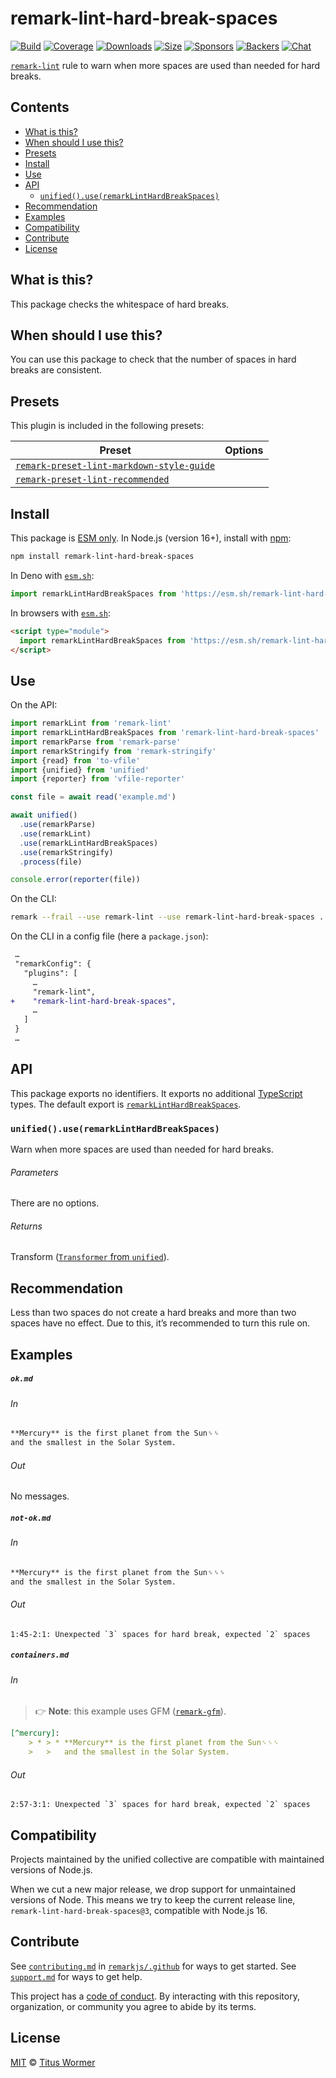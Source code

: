 <!--This file is generated-->

# remark-lint-hard-break-spaces

[![Build][badge-build-image]][badge-build-url]
[![Coverage][badge-coverage-image]][badge-coverage-url]
[![Downloads][badge-downloads-image]][badge-downloads-url]
[![Size][badge-size-image]][badge-size-url]
[![Sponsors][badge-funding-sponsors-image]][badge-funding-url]
[![Backers][badge-funding-backers-image]][badge-funding-url]
[![Chat][badge-chat-image]][badge-chat-url]

[`remark-lint`][github-remark-lint] rule to warn when more spaces are used than needed
for hard breaks.

## Contents

* [What is this?](#what-is-this)
* [When should I use this?](#when-should-i-use-this)
* [Presets](#presets)
* [Install](#install)
* [Use](#use)
* [API](#api)
  * [`unified().use(remarkLintHardBreakSpaces)`](#unifieduseremarklinthardbreakspaces)
* [Recommendation](#recommendation)
* [Examples](#examples)
* [Compatibility](#compatibility)
* [Contribute](#contribute)
* [License](#license)

## What is this?

This package checks the whitespace of hard breaks.

## When should I use this?

You can use this package to check that the number of spaces in hard breaks
are consistent.

## Presets

This plugin is included in the following presets:

| Preset | Options |
| - | - |
| [`remark-preset-lint-markdown-style-guide`](https://github.com/remarkjs/remark-lint/tree/main/packages/remark-preset-lint-markdown-style-guide) | |
| [`remark-preset-lint-recommended`](https://github.com/remarkjs/remark-lint/tree/main/packages/remark-preset-lint-recommended) | |

## Install

This package is [ESM only][github-gist-esm].
In Node.js (version 16+),
install with [npm][npm-install]:

```sh
npm install remark-lint-hard-break-spaces
```

In Deno with [`esm.sh`][esm-sh]:

```js
import remarkLintHardBreakSpaces from 'https://esm.sh/remark-lint-hard-break-spaces@3'
```

In browsers with [`esm.sh`][esm-sh]:

```html
<script type="module">
  import remarkLintHardBreakSpaces from 'https://esm.sh/remark-lint-hard-break-spaces@3?bundle'
</script>
```

## Use

On the API:

```js
import remarkLint from 'remark-lint'
import remarkLintHardBreakSpaces from 'remark-lint-hard-break-spaces'
import remarkParse from 'remark-parse'
import remarkStringify from 'remark-stringify'
import {read} from 'to-vfile'
import {unified} from 'unified'
import {reporter} from 'vfile-reporter'

const file = await read('example.md')

await unified()
  .use(remarkParse)
  .use(remarkLint)
  .use(remarkLintHardBreakSpaces)
  .use(remarkStringify)
  .process(file)

console.error(reporter(file))
```

On the CLI:

```sh
remark --frail --use remark-lint --use remark-lint-hard-break-spaces .
```

On the CLI in a config file (here a `package.json`):

```diff
 …
 "remarkConfig": {
   "plugins": [
     …
     "remark-lint",
+    "remark-lint-hard-break-spaces",
     …
   ]
 }
 …
```

## API

This package exports no identifiers.
It exports no additional [TypeScript][typescript] types.
The default export is
[`remarkLintHardBreakSpaces`][api-remark-lint-hard-break-spaces].

### `unified().use(remarkLintHardBreakSpaces)`

Warn when more spaces are used than needed for hard breaks.

###### Parameters

There are no options.

###### Returns

Transform ([`Transformer` from `unified`][github-unified-transformer]).

## Recommendation

Less than two spaces do not create a hard breaks and more than two spaces
have no effect.
Due to this, it’s recommended to turn this rule on.

## Examples

##### `ok.md`

###### In

```markdown
**Mercury** is the first planet from the Sun␠␠
and the smallest in the Solar System.
```

###### Out

No messages.

##### `not-ok.md`

###### In

```markdown
**Mercury** is the first planet from the Sun␠␠␠
and the smallest in the Solar System.
```

###### Out

```text
1:45-2:1: Unexpected `3` spaces for hard break, expected `2` spaces
```

##### `containers.md`

###### In

> 👉 **Note**: this example uses
> GFM ([`remark-gfm`][github-remark-gfm]).

```markdown
[^mercury]:
    > * > * **Mercury** is the first planet from the Sun␠␠␠
    >   >   and the smallest in the Solar System.
```

###### Out

```text
2:57-3:1: Unexpected `3` spaces for hard break, expected `2` spaces
```

## Compatibility

Projects maintained by the unified collective are compatible with maintained
versions of Node.js.

When we cut a new major release, we drop support for unmaintained versions of
Node.
This means we try to keep the current release line,
`remark-lint-hard-break-spaces@3`,
compatible with Node.js 16.

## Contribute

See [`contributing.md`][github-dotfiles-contributing] in [`remarkjs/.github`][github-dotfiles-health] for ways
to get started.
See [`support.md`][github-dotfiles-support] for ways to get help.

This project has a [code of conduct][github-dotfiles-coc].
By interacting with this repository, organization, or community you agree to
abide by its terms.

## License

[MIT][file-license] © [Titus Wormer][author]

[api-remark-lint-hard-break-spaces]: #unifieduseremarklinthardbreakspaces

[author]: https://wooorm.com

[badge-build-image]: https://github.com/remarkjs/remark-lint/workflows/main/badge.svg

[badge-build-url]: https://github.com/remarkjs/remark-lint/actions

[badge-chat-image]: https://img.shields.io/badge/chat-discussions-success.svg

[badge-chat-url]: https://github.com/remarkjs/remark/discussions

[badge-coverage-image]: https://img.shields.io/codecov/c/github/remarkjs/remark-lint.svg

[badge-coverage-url]: https://codecov.io/github/remarkjs/remark-lint

[badge-downloads-image]: https://img.shields.io/npm/dm/remark-lint-hard-break-spaces.svg

[badge-downloads-url]: https://www.npmjs.com/package/remark-lint-hard-break-spaces

[badge-funding-backers-image]: https://opencollective.com/unified/backers/badge.svg

[badge-funding-sponsors-image]: https://opencollective.com/unified/sponsors/badge.svg

[badge-funding-url]: https://opencollective.com/unified

[badge-size-image]: https://img.shields.io/bundlejs/size/remark-lint-hard-break-spaces

[badge-size-url]: https://bundlejs.com/?q=remark-lint-hard-break-spaces

[esm-sh]: https://esm.sh

[file-license]: https://github.com/remarkjs/remark-lint/blob/main/license

[github-dotfiles-coc]: https://github.com/remarkjs/.github/blob/main/code-of-conduct.md

[github-dotfiles-contributing]: https://github.com/remarkjs/.github/blob/main/contributing.md

[github-dotfiles-health]: https://github.com/remarkjs/.github

[github-dotfiles-support]: https://github.com/remarkjs/.github/blob/main/support.md

[github-gist-esm]: https://gist.github.com/sindresorhus/a39789f98801d908bbc7ff3ecc99d99c

[github-remark-gfm]: https://github.com/remarkjs/remark-gfm

[github-remark-lint]: https://github.com/remarkjs/remark-lint

[github-unified-transformer]: https://github.com/unifiedjs/unified#transformer

[npm-install]: https://docs.npmjs.com/cli/install

[typescript]: https://www.typescriptlang.org
